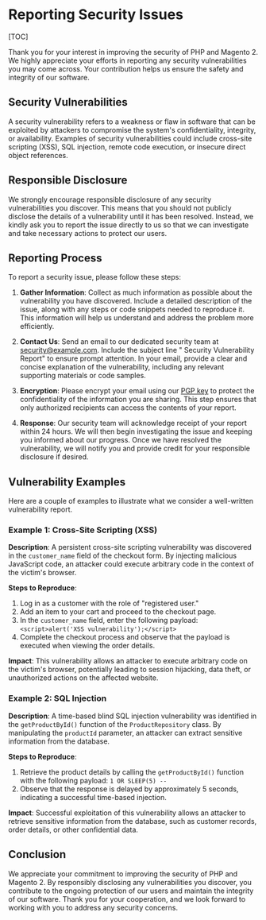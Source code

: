 # Reporting Security Issues

[TOC]

Thank you for your interest in improving the security of PHP and Magento 2. We highly appreciate your efforts in
reporting any security vulnerabilities you may come across. Your contribution helps us ensure the safety and integrity
of our software.

## Security Vulnerabilities

A security vulnerability refers to a weakness or flaw in software that can be exploited by attackers to compromise the
system's confidentiality, integrity, or availability. Examples of security vulnerabilities could include cross-site
scripting (XSS), SQL injection, remote code execution, or insecure direct object references.

## Responsible Disclosure

We strongly encourage responsible disclosure of any security vulnerabilities you discover. This means that you should
not publicly disclose the details of a vulnerability until it has been resolved. Instead, we kindly ask you to report
the issue directly to us so that we can investigate and take necessary actions to protect our users.

## Reporting Process

To report a security issue, please follow these steps:

1. **Gather Information**: Collect as much information as possible about the vulnerability you have discovered. Include
   a detailed description of the issue, along with any steps or code snippets needed to reproduce it. This information
   will help us understand and address the problem more efficiently.

2. **Contact Us**: Send an email to our dedicated security team at security@example.com. Include the subject line "
   Security Vulnerability Report" to ensure prompt attention. In your email, provide a clear and concise explanation of
   the vulnerability, including any relevant supporting materials or code samples.

3. **Encryption**: Please encrypt your email using our [PGP key](https://example.com/security/pgp-key.asc) to protect
   the confidentiality of the information you are sharing. This step ensures that only authorized recipients can access
   the contents of your report.

4. **Response**: Our security team will acknowledge receipt of your report within 24 hours. We will then begin
   investigating the issue and keeping you informed about our progress. Once we have resolved the vulnerability, we will
   notify you and provide credit for your responsible disclosure if desired.

## Vulnerability Examples

Here are a couple of examples to illustrate what we consider a well-written vulnerability report.

### Example 1: Cross-Site Scripting (XSS)

**Description**: A persistent cross-site scripting vulnerability was discovered in the `customer_name` field of the
checkout form. By injecting malicious JavaScript code, an attacker could execute arbitrary code in the context of the
victim's browser.

**Steps to Reproduce**:

1. Log in as a customer with the role of "registered user."
2. Add an item to your cart and proceed to the checkout page.
3. In the `customer_name` field, enter the following payload: `<script>alert('XSS vulnerability');</script>`
4. Complete the checkout process and observe that the payload is executed when viewing the order details.

**Impact**: This vulnerability allows an attacker to execute arbitrary code on the victim's browser, potentially leading
to session hijacking, data theft, or unauthorized actions on the affected website.

### Example 2: SQL Injection

**Description**: A time-based blind SQL injection vulnerability was identified in the `getProductById()` function of
the `ProductRepository` class. By manipulating the `productId` parameter, an attacker can extract sensitive information
from the database.

**Steps to Reproduce**:

1. Retrieve the product details by calling the `getProductById()` function with the following
   payload: `1 OR SLEEP(5) --`
2. Observe that the response is delayed by approximately 5 seconds, indicating a successful time-based injection.

**Impact**: Successful exploitation of this vulnerability allows an attacker to retrieve sensitive information from the
database, such as customer records, order details, or other confidential data.

## Conclusion

We appreciate your commitment to improving the security of PHP and Magento 2. By responsibly disclosing any
vulnerabilities you discover, you contribute to the ongoing protection of our users and maintain the integrity of our
software. Thank you for your cooperation, and we look forward to working with you to address any security concerns.
